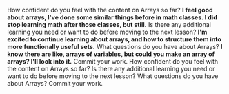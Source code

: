 How confident do you feel with the content on Arrays so far?
**I feel good about arrays, I've done some similar things before in math classes. I did stop learning math after those classes, but still.**
Is there any additional learning you need or want to do before moving to the next lesson?
**I'm excited to continue learning about arrays, and how to structure them into more functionally useful sets.**
What questions do you have about Arrays?
**I know there are like, arrays of variables, but could you make an array of arrays? I'll look into it.**
Commit your work.
How confident do you feel with the content on Arrays so far?
Is there any additional learning you need or want to do before moving to the next lesson?
What questions do you have about Arrays?
Commit your work.

